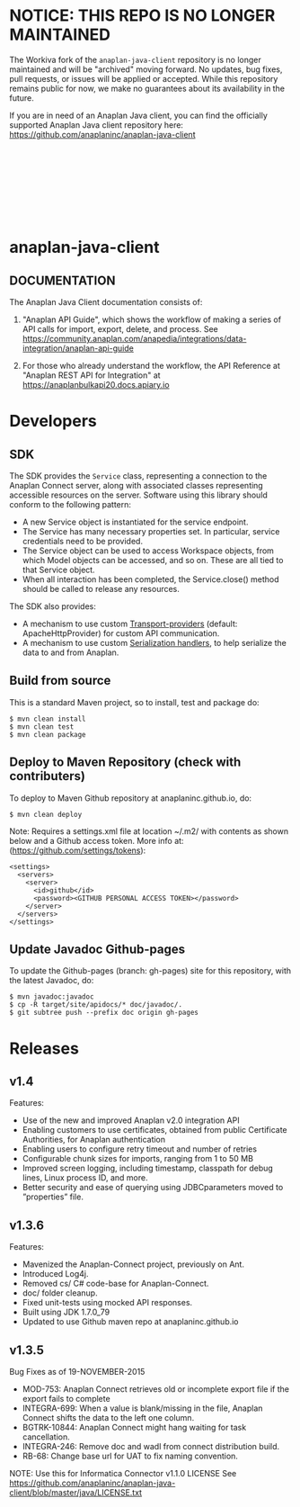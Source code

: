 # NOTICE: THIS REPO IS NO LONGER MAINTAINED
The Workiva fork of the `anaplan-java-client` repository is no longer maintained and will be "archived" moving forward.
No updates, bug fixes, pull requests, or issues will be applied or accepted.
While this repository remains public for now, we make no guarantees about its availability in the future.

If you are in need of an Anaplan Java client, you can find the officially supported Anaplan Java client repository
here: https://github.com/anaplaninc/anaplan-java-client
<br>
<br>
<br>
<br>
<br>
<br>
<br>
<br>
<br>
# anaplan-java-client

## DOCUMENTATION

The Anaplan Java Client documentation consists of:

1. "Anaplan API Guide", which shows the workflow of making a series of API calls for import, export, delete, and process. See https://community.anaplan.com/anapedia/integrations/data-integration/anaplan-api-guide

2. For those who already understand the workflow, the API Reference at "Anaplan REST API for Integration" at https://anaplanbulkapi20.docs.apiary.io

# Developers

## SDK

The SDK provides the `Service` class, representing a connection to the Anaplan Connect server, along with associated classes representing accessible resources on the server.
Software using this library should conform to the following pattern:

- A new Service object is instantiated for the service endpoint.
- The Service has many necessary properties set. In particular, service credentials need to be provided.
- The Service object can be used to access Workspace objects, from which Model objects can be accessed, and so on. These are all tied to that Service object.
- When all interaction has been completed, the Service.close() method should be called to release any resources.

The SDK also provides:

- A mechanism to use custom [Transport-providers](src/main/java/com/anaplan/client/transport/README.md) (default: ApacheHttpProvider) for custom API communication.
- A mechanism to use custom [Serialization handlers](src/main/java/com/anaplan/client/serialization/README.md), to help serialize the data to and from Anaplan.

## Build from source

This is a standard Maven project, so to install, test and package do:

```
$ mvn clean install
$ mvn clean test
$ mvn clean package
```

## Deploy to Maven Repository (check with contributers)

To deploy to Maven Github repository at anaplaninc.github.io, do:

```
$ mvn clean deploy
```

Note: Requires a settings.xml file at location ~/.m2/ with contents as shown below and a Github access token. More info at: (https://github.com/settings/tokens):

```
<settings>
  <servers>
    <server>
      <id>github</id>
      <password><GITHUB PERSONAL ACCESS TOKEN></password>
    </server>
  </servers>
</settings>
```

## Update Javadoc Github-pages

To update the Github-pages (branch: gh-pages) site for this repository, with the latest Javadoc, do:

```
$ mvn javadoc:javadoc
$ cp -R target/site/apidocs/* doc/javadoc/.
$ git subtree push --prefix doc origin gh-pages
```

# Releases

## v1.4

Features:

- Use of the new and improved Anaplan v2.0 integration API
- Enabling customers to use certificates, obtained from public Certificate Authorities, for Anaplan authentication
- Enabling users to configure retry timeout and number of retries
- Configurable chunk sizes for imports, ranging from 1 to 50 MB
- Improved screen logging, including timestamp, classpath for debug lines, Linux process ID, and more.
- Better security and ease of querying using JDBCparameters moved to ”properties” file.

## v1.3.6

Features:

- Mavenized the Anaplan-Connect project, previously on Ant.
- Introduced Log4j.
- Removed cs/ C# code-base for Anaplan-Connect.
- doc/ folder cleanup.
- Fixed unit-tests using mocked API responses.
- Built using JDK 1.7.0_79
- Updated to use Github maven repo at anaplaninc.github.io

## v1.3.5

Bug Fixes as of 19-NOVEMBER-2015

- MOD-753: Anaplan Connect retrieves old or incomplete export file if the export fails to complete
- INTEGRA-699: When a value is blank/missing in the file, Anaplan Connect shifts the data to the left one column.
- BGTRK-10844: Anaplan Connect might hang waiting for task cancellation.
- INTEGRA-246: Remove doc and wadl from connect distribution build.
- RB-68: Change base url for UAT to fix naming convention.

NOTE: Use this for Informatica Connector v1.1.0
LICENSE See https://github.com/anaplaninc/anaplan-java-client/blob/master/java/LICENSE.txt
